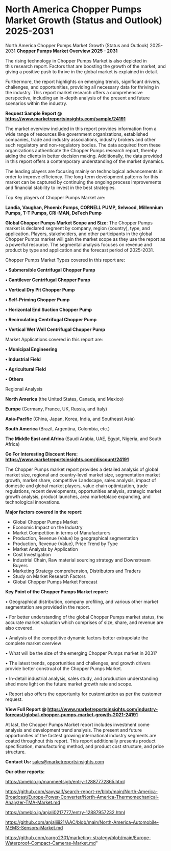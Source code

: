 # North America Chopper Pumps Market Growth (Status and Outlook) 2025-2031
 North America Chopper Pumps Market Growth (Status and Outlook) 2025-2031
<Strong> Chopper Pumps Market Overview 2025 - 2031</strong>

The rising technology in Chopper Pumps Market is also depicted in this research report. Factors that are boosting the growth of the market, and giving a positive push to thrive in the global market is explained in detail.

Furthermore, the report highlights on emerging trends, significant drivers, challenges, and opportunities, providing all necessary data for thriving in the industry. This report market research offers a comprehensive perspective, including an in-depth analysis of the present and future scenarios within the industry.

<strong>Request Sample Report @ <a href=https://www.marketreportsinsights.com/sample/24191>https://www.marketreportsinsights.com/sample/24191</a></strong>

The market overview included in this report provides information from a wide range of resources like government organizations, established companies, trade and industry associations, industry brokers and other such regulatory and non-regulatory bodies. The data acquired from these organizations authenticate the Chopper Pumps research report, thereby aiding the clients in better decision making. Additionally, the data provided in this report offers a contemporary understanding of the market dynamics.

The leading players are focusing mainly on technological advancements in order to improve efficiency. The long-term development patterns for this market can be captured by continuing the ongoing process improvements and financial stability to invest in the best strategies.

Top Key players of Chopper Pumps Market are:

<strong>Landia, Vaughan, Phoenix Pumps, CORNELL PUMP, Selwood, Millennium Pumps, T-T Pumps, CRI-MAN, DeTech Pump</strong>

<strong><b>Global Chopper Pumps Market Scope and Size:</b></strong>
The Chopper Pumps market is declared segment by company, region (country), type, and application. Players, stakeholders, and other participants in the global Chopper Pumps market will gain the market scope as they use the report as a powerful resource. The segmental analysis focuses on revenue and product by type and application and the forecast period of 2025-2031.

Chopper Pumps Market Types covered in this report are:

<strong>• Submersible Centrifugal Chopper Pump

• Cantilever Centrifugal Chopper Pump

• Vertical Dry Pit Chopper Pump

• Self-Priming Chopper Pump

• Horizontal End Suction Chopper Pump

• Recirculating Centrifugal Chopper Pump

• Vertical Wet Well Centrifugal Chopper Pump</strong>

Market Applications covered in this report are:

<strong>• Municipal Engineering

• Industrial Field

• Agricultural Field

• Others</strong> 

Regional Analysis

<strong>North America</strong> (the United States, Canada, and Mexico)

<strong>Europe</strong> (Germany, France, UK, Russia, and Italy)

<strong>Asia-Pacific</strong> (China, Japan, Korea, India, and Southeast Asia)

<strong>South America</strong> (Brazil, Argentina, Colombia, etc.)

<strong>The Middle East and Africa</strong> (Saudi Arabia, UAE, Egypt, Nigeria, and South Africa)

<strong>Go For Interesting Discount Here: <a href=https://www.marketreportsinsights.com/discount/24191>https://www.marketreportsinsights.com/discount/24191</a></strong>

The Chopper Pumps market report provides a detailed analysis of global market size, regional and country-level market size, segmentation market growth, market share, competitive Landscape, sales analysis, impact of domestic and global market players, value chain optimization, trade regulations, recent developments, opportunities analysis, strategic market growth analysis, product launches, area marketplace expanding, and technological innovations.

<strong><b>Major factors covered in the report:</b></strong>
<ul>
  <li>Global Chopper Pumps Market </li>
  <li>Economic Impact on the Industry</li>
  <li>Market Competition in terms of Manufacturers</li>
  <li>Production, Revenue (Value) by geographical segmentation</li>
  <li>Production, Revenue (Value), Price Trend by Type</li>
  <li>Market Analysis by Application</li>
  <li>Cost Investigation</li>
  <li>Industrial Chain, Raw material sourcing strategy and Downstream Buyers</li>
  <li>Marketing Strategy comprehension, Distributors and Traders</li>
  <li>Study on Market Research Factors</li>
  <li>Global Chopper Pumps Market Forecast</li>
</ul>

<strong><b>Key Point of the Chopper Pumps Market report:</b></strong>

• Geographical distribution, company profiling, and various other market segmentation are provided in the report.

• For better understanding of the global Chopper Pumps market status, the accurate market valuation which comprises of size, share, and revenue are also covered.

• Analysis of the competitive dynamic factors better extrapolate the complete market overview

• What will be the size of the emerging Chopper Pumps market in 2031?

• The latest trends, opportunities and challenges, and growth drivers provide better construal of the Chopper Pumps Market.

• In-detail industrial analysis, sales study, and production understanding shed more light on the future market growth rate and scope.

• Report also offers the opportunity for customization as per the customer request.

<strong><b>View Full Report @ <a href=https://www.marketreportsinsights.com/industry-forecast/global-chopper-pumps-market-growth-2021-24191>https://www.marketreportsinsights.com/industry-forecast/global-chopper-pumps-market-growth-2021-24191</a></b></strong>


At last, the Chopper Pumps Market report includes investment come analysis and development trend analysis. The present and future opportunities of the fastest growing international industry segments are coated throughout this report. This report additionally presents product specification, manufacturing method, and product cost structure, and price structure.

<strong>Contact Us:</strong>
sales@marketreportsinsights.com

<strong>Our other reports:</strong>

<a href=https://ameblo.jp/manmeetsigh/entry-12887772865.html>https://ameblo.jp/manmeetsigh/entry-12887772865.html</a>

<a href=https://github.com/sayysaif/search-report-re/blob/main/North-America-Broadcast/Europe-Power-Converter/North-America-Thermomechanical-Analyzer-TMA-Market.md>https://github.com/sayysaif/search-report-re/blob/main/North-America-Broadcast/Europe-Power-Converter/North-America-Thermomechanical-Analyzer-TMA-Market.md</a>

<a href=https://ameblo.jp/anjali0217777/entry-12887957232.html>https://ameblo.jp/anjali0217777/entry-12887957232.html</a>

<a href=https://github.com/anjaliiii21/AAC/blob/main/North-America-Automobile-MEMS-Sensors-Market.md>https://github.com/anjaliiii21/AAC/blob/main/North-America-Automobile-MEMS-Sensors-Market.md</a>

<a href=https://github.com/cargo2301/marketing-strategy/blob/main/Europe-Waterproof-Compact-Cameras-Market.md>https://github.com/cargo2301/marketing-strategy/blob/main/Europe-Waterproof-Compact-Cameras-Market.md</a>"
